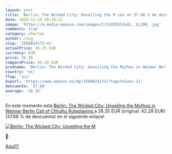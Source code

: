 ```yaml
---
layout: post
title: 'Berlin: The Wicked City: Unveiling the M con un 37.68 % de descuento'
date: 2020-12-28 20:34:21
image: 'https://m.media-amazon.com/images/I/51VQ5hS3uXL._SL200_.jpg'
comments: true
category: ofertas
author: ring
slug: '1568824173-es'
actualPrice: 26.35 EUR
currency: EUR
price: 26.35
comparePrice: 42.28 EUR
prodname: 'Berlin: The Wicked City: Unveiling the Mythos in Weimar Berlin  Call of Cthulhu Roleplaying '
country: 'es'
flag: '🇪🇸'
buyurl: 'https://www.amazon.es/dp/1568824173/?tag=tolees-21'
descuento: '37.68'
average: '26.35'
---
```


En este momento está [Berlin: The Wicked City: Unveiling the Mythos in Weimar Berlin  Call of Cthulhu Roleplaying ](https://www.amazon.es/dp/1568824173/?tag=tolees-21) a 26.35 EUR (original: 42.28 EUR) (37.68 %  de descuento) en el siguiente enlace!

[![Berlin: The Wicked City: Unveiling the M](https://m.media-amazon.com/images/I/51VQ5hS3uXL._SL200_.jpg)](https://www.amazon.es/dp/1568824173/?tag=tolees-21)

🔎:


[Aquí!!!](https://www.amazon.es/dp/1568824173/?tag=tolees-21)

